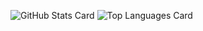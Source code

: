 ![GitHub Stats Card](https://github-readme-stats.vercel.app/api?username=danimal141&count_private=true&hide=contribs&theme=synthwave)
![Top Languages Card](https://github-readme-stats.vercel.app/api/top-langs/?username=danimal141&layout=compact&theme=synthwave)

<!--
**danimal141/danimal141** is a ✨ _special_ ✨ repository because its `README.md` (this file) appears on your GitHub profile.

Here are some ideas to get you started:

- 🔭 I’m currently working on ...
- 🌱 I’m currently learning ...
- 👯 I’m looking to collaborate on ...
- 🤔 I’m looking for help with ...
- 💬 Ask me about ...
- 📫 How to reach me: ...
- 😄 Pronouns: ...
- ⚡ Fun fact: ...
-->
